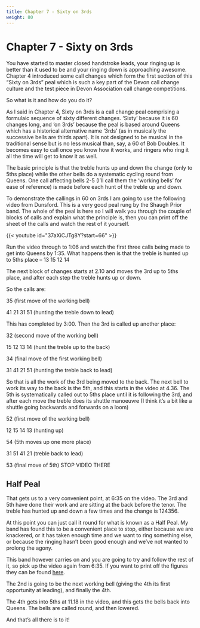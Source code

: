 ```yaml
---
title: Chapter 7 - Sixty on 3rds
weight: 80
---
```


# Chapter 7 - Sixty on 3rds

You have started to master closed handstroke leads, your ringing up is better than it used to be and your ringing down is approaching awesome. Chapter 4 introduced some call changes which form the first section of this “Sixty on 3rds” peal which is such a key part of the Devon call change culture and the test piece in Devon Association call change competitions. 

So what is it and how do you do it? 

As I said in Chapter 4, Sixty on 3rds is a call change peal comprising a formulaic sequence of sixty different changes. ‘Sixty’ because it is 60 changes long, and ‘on 3rds’ because the peal is based around Queens which has a historical alternative name ‘3rds’ (as in musically the successive bells are thirds apart). It is not designed to be musical in the traditional sense but is no less musical than, say, a 60 of Bob Doubles. It becomes easy to call once you know how it works, and ringers who ring it all the time will get to know it as well. 

The basic principle is that the treble hunts up and down the change (only to 5ths place) while the other bells do a systematic cycling round from Queens. One call affecting bells 2-5 (I’ll call them the ‘working bells’ for ease of reference) is made before each hunt of the treble up and down. 

To demonstrate the callings in 60 on 3rds I am going to use the following video from Dunsford. This is a very good peal rung by the Shaugh Prior band. The whole of the peal is here so I will walk you through the couple of blocks of calls and explain what the principle is, then you can print off the sheet of the calls and watch the rest of it yourself. 

{{< youtube id="37aXiCJTg8Y?start=66" >}}

Run the video through to 1:06 and watch the first three calls being made to get into Queens by 1:35. What happens then is that the treble is hunted up to 5ths place – 13 15 12 14

The next block of changes starts at 2.10 and moves the 3rd up to 5ths place, and after each step the treble hunts up or down. 

So the calls are:

35  (first move of the working bell)

41 21 31 51   (hunting the treble down to lead)

This has completed by 3:00. Then the 3rd is called up another place:

32  (second move of the working bell)

15 12 13 14  (hunt the treble up to the back)

34  (final move of the first working bell)

31 41 21 51  (hunting the treble back to lead)

So that is all the work of the 3rd being moved to the back. The next bell to work its way to the back is the 5th, and this starts in the video at 4.36. The 5th is systematically called out to 5ths place until it is following the 3rd, and after each move the treble does its shuttle manoeuvre (I think it’s a bit like a shuttle going backwards and forwards on a loom)

52 (first move of the working bell)

12 15 14 13  (hunting up)

54 (5th moves up one more place)

31 51 41 21 (treble back to lead)

53  (final move of 5th)   STOP VIDEO THERE

## Half Peal
That gets us to a very convenient point, at 6:35 on the video. The 3rd and 5th have done their work and are sitting at the back before the tenor. The treble has hunted up and down a few times and the change is 124356.

At this point you can just call it round for what is known as a Half Peal. My band has found this to be a convenient place to stop, either because we are knackered, or it has taken enough time and we want to ring something else, or because the ringing hasn’t been good enough and we’ve not wanted to prolong the agony. 

This band however carries on and you are going to try and follow the rest of it, so pick up the video again from 6:35. If you want to print off the figures they can be found [here](/files/sixties_on_thirds.pdf). 

The 2nd is going to be the next working bell (giving the 4th its first opportunity at leading), and finally the 4th.

The 4th gets into 5ths at 11.18 in the video, and this gets the bells back into Queens. The bells are called round, and then lowered. 

And that’s all there is to it! 
